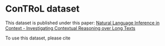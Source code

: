# ConTRoL dataset
This dataset is published under this paper:
[Natural Language Inference in Context - Investigating Contextual Reasoning over Long Texts](https://arxiv.org/abs/2011.04864)

To use this dataset, please cite
